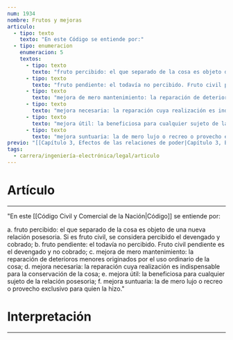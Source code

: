 ```yaml
---
num: 1934
nombre: Frutos y mejoras
articulo:
  - tipo: texto
    texto: "En este Código se entiende por:"
  - tipo: enumeracion
    enumeracion: 5
    textos:
      - tipo: texto
        texto: "fruto percibido: el que separado de la cosa es objeto de una nueva relación posesoria. Si es fruto civil, se considera percibido el devengado y cobrado;"
      - tipo: texto
        texto: "fruto pendiente: el todavía no percibido. Fruto civil pendiente es el devengado y no cobrado;"
      - tipo: texto
        texto: "mejora de mero mantenimiento: la reparación de deterioros menores originados por el uso ordinario de la cosa;"
      - tipo: texto
        texto: "mejora necesaria: la reparación cuya realización es indispensable para la conservación de la cosa;"
      - tipo: texto
        texto: "mejora útil: la beneficiosa para cualquier sujeto de la relación posesoria;"
      - tipo: texto
        texto: "mejora suntuaria: la de mero lujo o recreo o provecho exclusivo para quien la hizo."
previo: "[[Capítulo 3, Efectos de las relaciones de poder|Capítulo 3, Efectos de las relaciones de poder]]"
tags:
  - carrera/ingeniería-electrónica/legal/articulo
---
```

# Artículo
---
"En este [[Código Civil y Comercial de la Nación|Código]] se entiende por:

 a. fruto percibido: el que separado de la cosa es objeto de una nueva relación posesoria. Si es fruto civil, se considera percibido el devengado y cobrado;
 b. fruto pendiente: el todavía no percibido. Fruto civil pendiente es el devengado y no cobrado;
 c. mejora de mero mantenimiento: la reparación de deterioros menores originados por el uso ordinario de la cosa;
 d. mejora necesaria: la reparación cuya realización es indispensable para la conservación de la cosa;
 e. mejora útil: la beneficiosa para cualquier sujeto de la relación posesoria;
 f. mejora suntuaria: la de mero lujo o recreo o provecho exclusivo para quien la hizo."

# Interpretación
---
